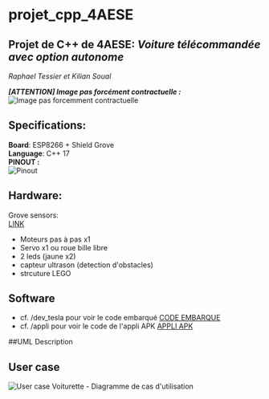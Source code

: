 # projet_cpp_4AESE
## Projet de C++ de 4AESE: _Voiture télécommandée avec option autonome_  

_Raphael Tessier et Kilian Soual_

**_[ATTENTION] Image pas forcément contractuelle :_**  
![Image pas forcemment contractuelle](https://i.gaw.to/vehicles/photos/40/25/402549-2021-tesla-model-x.jpg?640x400)  
  

## Specifications:  
**Board**: ESP8266 + Shield Grove  
**Language**: C++ 17  
**PINOUT :**  
![Pinout](https://i0.wp.com/randomnerdtutorials.com/wp-content/uploads/2019/05/ESP8266-NodeMCU-kit-12-E-pinout-gpio-pin.png?quality=100&strip=all&ssl=1)  

## Hardware:  
Grove sensors:  
[LINK](https://www.seeedstudio.com/ "Grove Actuators/Sensors")
  - Moteurs pas à pas x1
  - Servo x1 ou roue bille libre
  - 2 leds (jaune x2)
  - capteur ultrason (detection d'obstacles)
  - strcuture LEGO
  
## Software
  - cf. /dev_tesla pour voir le code embarqué [CODE EMBARQUE](https://github.com/kiso6/projet_cpp_4AESE/tree/main/dev_tesla)
  - cf. /appli pour voir le code de l'appli APK [APPLI APK](https://github.com/kiso6/projet_cpp_4AESE/tree/main/appli)
  
##UML Description
## User case
![User case Voiturette - Diagramme de cas d'utilisation](https://user-images.githubusercontent.com/128903240/235662486-81178c26-d680-46c0-9fed-c1ac1502b522.png)
